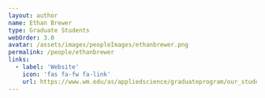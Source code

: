 ```yaml
---
layout: author
name: Ethan Brewer
type: Graduate Students
webOrder: 3.0
avatar: /assets/images/peopleImages/ethanbrewer.png
permalink: /people/ethanbrewer
links:
  - label: 'Website'
    icon: 'fas fa-fw fa-link'
    url: https://www.wm.edu/as/appliedscience/graduateprogram/our_students/brewer_e.php
---
```

